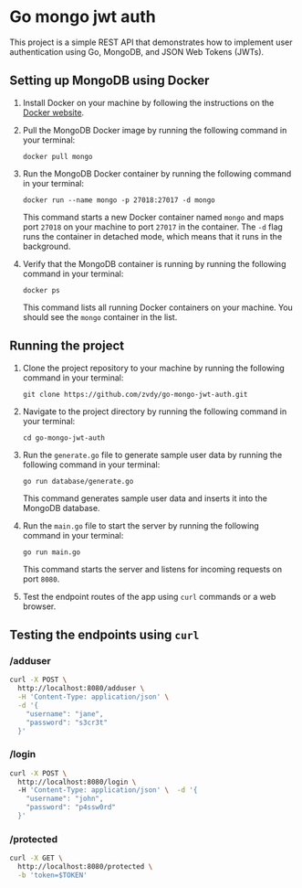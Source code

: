 # Go mongo jwt auth

This project is a simple REST API that demonstrates how to implement user authentication using Go, MongoDB, and JSON Web Tokens (JWTs).

## Setting up MongoDB using Docker

1. Install Docker on your machine by following the instructions on the [Docker website](https://docs.docker.com/get-docker/).

2. Pull the MongoDB Docker image by running the following command in your terminal:

   ```
   docker pull mongo
   ```

3. Run the MongoDB Docker container by running the following command in your terminal:

   ```
   docker run --name mongo -p 27018:27017 -d mongo
   ```

   This command starts a new Docker container named `mongo` and maps port `27018` on your machine to port `27017` in the container. The `-d` flag runs the container in detached mode, which means that it runs in the background.

4. Verify that the MongoDB container is running by running the following command in your terminal:

   ```
   docker ps
   ```

   This command lists all running Docker containers on your machine. You should see the `mongo` container in the list.

## Running the project

1. Clone the project repository to your machine by running the following command in your terminal:

   ```
   git clone https://github.com/zvdy/go-mongo-jwt-auth.git
   ```

2. Navigate to the project directory by running the following command in your terminal:

   ```
   cd go-mongo-jwt-auth
   ```

3. Run the `generate.go` file to generate sample user data by running the following command in your terminal:

   ```
   go run database/generate.go
   ```

   This command generates sample user data and inserts it into the MongoDB database.

4. Run the `main.go` file to start the server by running the following command in your terminal:

   ```
   go run main.go
   ```

   This command starts the server and listens for incoming requests on port `8080`.

5. Test the endpoint routes of the app using `curl` commands or a web browser.

## Testing the endpoints using `curl`

### /adduser

```bash
curl -X POST \
  http://localhost:8080/adduser \
  -H 'Content-Type: application/json' \
  -d '{
    "username": "jane",
    "password": "s3cr3t"
  }'
```

### /login

```bash
curl -X POST \
  http://localhost:8080/login \    
  -H 'Content-Type: application/json' \  -d '{
    "username": "john",
    "password": "p4ssw0rd"
  }'  
```

### /protected

```bash
curl -X GET \ 
  http://localhost:8080/protected \
  -b 'token=$TOKEN'
```




